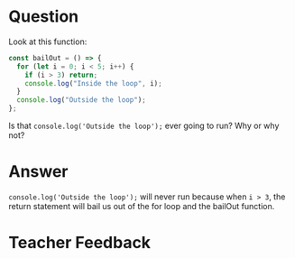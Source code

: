 # Question

Look at this function:

```js
const bailOut = () => {
  for (let i = 0; i < 5; i++) {
    if (i > 3) return;
    console.log("Inside the loop", i);
  }
  console.log("Outside the loop");
};
```

Is that `console.log('Outside the loop');` ever going to run? Why or why not?

# Answer

`console.log('Outside the loop');` will never run because when `i > 3`, the return statement will bail us out of the for loop and the bailOut function.

# Teacher Feedback
